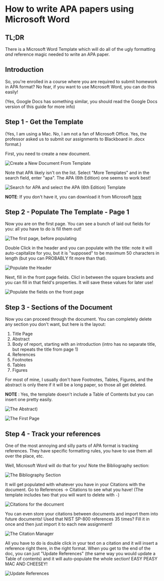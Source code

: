 # How to write APA papers using Microsoft Word

## TL;DR

There is a Microsoft Word Template which will do all of the ugly formatting _and_ reference magic needed to write an APA paper.

## Introduction

So, you're enrolled in a course where you are required to submit homework in APA format?  No fear, if you want to use Microsoft Word, you can do this easily!

(Yes, Google Docs has something similar, you should read the Google Docs version of this guide for more info)

## Step 1 - Get the Template

(Yes, I am using a Mac.  No, I am not a fan of Microsoft Office.  Yes, the professor asked us to submit our assignments to Blackboard in .docx format.)

First, you need to create a new document.

![Create a New Document From Template](screenshots/1_New_Document.png)

Note that APA likely isn't on the list.  Select "More Templates" and in the search field, enter "apa".  The APA (6th Edition) one seems to work best!

![Search for APA and select the APA (6th Edition) Template](screenshots/2_Search_For_APA.png)

**NOTE**: If you don't have it, you can download it from Microsoft [here](https://templates.office.com/en-us/APA-style-report-6th-edition-TM03982351)

## Step 2 - Populate The Template - Page 1

Now you are on the first page.  You can see a bunch of laid out fields for you: all you have to do is fill them out!

![The first page, before populating](screenshots/3_The_Template.png)

Double Click in the header and you can populate with the title: note it will auto-capitalize for you, but it is "supposed" to be maximum 50 characters in length (but you can PROBABLY fit more than that).

![Populate the Header](screenshots/4_Header_Title.png)

Next, fill in the front page fields.  Clicl in between the square brackets and you can fill in that field's properties.  It will save these values for later use!

![Populate the fields on the front page](screenshots/5_Front_Page_Fields.png)

## Step 3 - Sections of the Document

Now you can proceed through the document.  You can completely delete any section you don't want, but here is the layout:
1. Title Page
2. Abstract
3. Body of report, starting with an introduction (intro has no separate title, but repeats the title from page 1)
4. References
5. Footnotes
6. Tables
7. Figures

For most of mine, I usually don't have Footnotes, Tables, Figures, and the abstract is only there if it will be a long paper, so those all get deleted.

**NOTE** : Yes, the template doesn't include a Table of Contents but you can insert one pretty easily.

![The Abstract](screenshots/6_Abstract.png))

![The First Page](screenshots/7_First_Page.png)

## Step 4 - Track your references

One of the most annoying and silly parts of APA format is tracking references.  They have specific formatting rules, you have to use them all over the place, etc.

Well, Microsoft Word will do that for you!  Note the Bibliography section:

![The Bibliography Section](screenshots/8_References_Bibliography.png)

It will get populated with whatever you have in your Citations with the document.  Go to References -> Citations to see what you have!  (The template includes two that you will want to delete with `-`)

![Citations for the document](screenshots/9_References_Citations.png)

You can even store your citations between documents and import them into future documents!  Used that NIST SP-800 references 35 times?  Fill it in once and then just import it to each new assignment!

![The Citation Manager](screenshots/10_References_Citation_Manager.png)

All you have to do is double click in your text on a citation and it will insert a reference right there, in the right format.  When you get to the end of the doc, you can just "Update References" (the same way you would update a Table of contents) and it will auto-populate the whole section!  EASY PEASY MAC AND CHEESEY!

![Update References](screenshots/11_Update_References.png)
